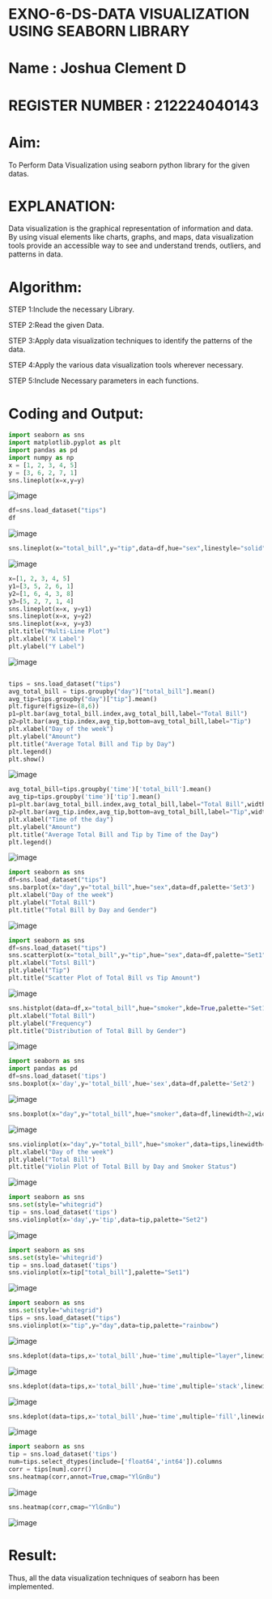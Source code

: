 # EXNO-6-DS-DATA VISUALIZATION USING SEABORN LIBRARY

# Name : Joshua Clement D
# REGISTER NUMBER : 212224040143

# Aim:
  To Perform Data Visualization using seaborn python library for the given datas.

# EXPLANATION:
Data visualization is the graphical representation of information and data. By using visual elements like charts, graphs, and maps, data visualization tools provide an accessible way to see and understand trends, outliers, and patterns in data.

# Algorithm:
STEP 1:Include the necessary Library.

STEP 2:Read the given Data.

STEP 3:Apply data visualization techniques to identify the patterns of the data.

STEP 4:Apply the various data visualization tools wherever necessary.

STEP 5:Include Necessary parameters in each functions.

# Coding and Output:
 ```python
import seaborn as sns
import matplotlib.pyplot as plt
import pandas as pd
import numpy as np
x = [1, 2, 3, 4, 5]
y = [3, 6, 2, 7, 1]
sns.lineplot(x=x,y=y)
```
![image](https://github.com/user-attachments/assets/033a31a8-9289-4d8b-b69a-2b20bb1390ef)

```python
df=sns.load_dataset("tips")
df
```
![image](https://github.com/user-attachments/assets/f129854e-39ca-4909-ba58-3d41d603a482)

```python
sns.lineplot(x="total_bill",y="tip",data=df,hue="sex",linestyle="solid",legend="auto",palette="Set1")
```
![image](https://github.com/user-attachments/assets/fed1647d-de6b-41a8-b8c9-c0573506e0fd)

```python
x=[1, 2, 3, 4, 5]
y1=[3, 5, 2, 6, 1]
y2=[1, 6, 4, 3, 8]
y3=[5, 2, 7, 1, 4]
sns.lineplot(x=x, y=y1)
sns.lineplot(x=x, y=y2)
sns.lineplot(x=x, y=y3)
plt.title("Multi-Line Plot")
plt.xlabel('X Label')
plt.ylabel("Y Label")
```
![image](https://github.com/user-attachments/assets/ae3edf58-dde0-4fac-b2cd-13d84cc88b6e)

```python

tips = sns.load_dataset("tips")
avg_total_bill = tips.groupby("day")["total_bill"].mean()
avg_tip=tips.groupby("day")["tip"].mean()
plt.figure(figsize=(8,6))
p1=plt.bar(avg_total_bill.index,avg_total_bill,label="Total Bill")
p2=plt.bar(avg_tip.index,avg_tip,bottom=avg_total_bill,label="Tip")
plt.xlabel("Day of the week")
plt.ylabel("Amount")
plt.title("Average Total Bill and Tip by Day")
plt.legend()
plt.show()
```
![image](https://github.com/user-attachments/assets/dc1d8233-0c68-4fb9-aebb-d72624b43ac5)
```python
avg_total_bill=tips.groupby('time')['total_bill'].mean()
avg_tip=tips.groupby('time')['tip'].mean()
p1=plt.bar(avg_total_bill.index,avg_total_bill,label="Total Bill",width=0.4)
p2=plt.bar(avg_tip.index,avg_tip,bottom=avg_total_bill,label="Tip",width=0.4)
plt.xlabel("Time of the day")
plt.ylabel("Amount")
plt.title("Average Total Bill and Tip by Time of the Day")
plt.legend()
```
![image](https://github.com/user-attachments/assets/8157b2a4-2628-46e4-ba56-5d72102021d9)

```python
import seaborn as sns
df=sns.load_dataset("tips")
sns.barplot(x="day",y="total_bill",hue="sex",data=df,palette='Set3')
plt.xlabel("Day of the week")
plt.ylabel("Total Bill")
plt.title("Total Bill by Day and Gender")
```
![image](https://github.com/user-attachments/assets/976b56bd-e995-4c88-a83a-d434b2b2d55b)

```python
import seaborn as sns
df=sns.load_dataset("tips")
sns.scatterplot(x="total_bill",y="tip",hue="sex",data=df,palette="Set1")
plt.xlabel("Totsl Bill")
plt.ylabel("Tip")
plt.title("Scatter Plot of Total Bill vs Tip Amount")
```
![image](https://github.com/user-attachments/assets/95e75c55-55df-44ca-9170-48dc8719098e)
```python
sns.histplot(data=df,x="total_bill",hue="smoker",kde=True,palette="Set1")
plt.xlabel("Total Bill")
plt.ylabel("Frequency")
plt.title("Distribution of Total Bill by Gender")
```
![image](https://github.com/user-attachments/assets/001b00fb-afb3-42a8-8385-fa5ec36e3f3f)

```python
import seaborn as sns
import pandas as pd
df=sns.load_dataset('tips')
sns.boxplot(x='day',y='total_bill',hue='sex',data=df,palette='Set2')
```
![image](https://github.com/user-attachments/assets/6e31d44d-7383-43ab-b25e-d8c7d541e260)

```python
sns.boxplot(x="day",y="total_bill",hue="smoker",data=df,linewidth=2,width=0.6,fliersize=7,flierprops={"marker":"o","markerfacecolor":"grey"},boxprops={"facecolor":"red","edgecolor":"black"},whiskerprops={"color":"darkblue","linestyle":"--","linewidth":"-","linewidth":2},palette='Set1')
```
![image](https://github.com/user-attachments/assets/9ec22792-014c-413e-af69-c548e7b9c15f)

```python
sns.violinplot(x="day",y="total_bill",hue="smoker",data=tips,linewidth=2,width=0.6,palette='Set1',inner="quartile")
plt.xlabel("Day of the week")
plt.ylabel("Total Bill")
plt.title("Violin Plot of Total Bill by Day and Smoker Status")
```
![image](https://github.com/user-attachments/assets/9b2d9443-4f01-4372-83e2-25b7afc7b09b)

```python
import seaborn as sns
sns.set(style="whitegrid")
tip = sns.load_dataset('tips')
sns.violinplot(x='day',y='tip',data=tip,palette="Set2")
```
![image](https://github.com/user-attachments/assets/1a06bdc4-a82a-4214-8e3c-4e57d3d49fbe)

```python
import seaborn as sns
sns.set(style='whitegrid')
tip = sns.load_dataset('tips')
sns.violinplot(x=tip["total_bill"],palette="Set1")
```
![image](https://github.com/user-attachments/assets/e01fae7a-727c-4d4a-af5f-04425371ed83)

```python
import seaborn as sns
sns.set(style="whitegrid")
tips = sns.load_dataset("tips")
sns.violinplot(x="tip",y="day",data=tip,palette="rainbow")
```
![image](https://github.com/user-attachments/assets/a25660a9-0e9a-4118-8d0b-7b74df58c554)

```python
sns.kdeplot(data=tips,x='total_bill',hue='time',multiple="layer",linewidth=3,palette='Set2',alpha=0.8)

```
![image](https://github.com/user-attachments/assets/82cd630e-3b8c-4f59-a284-218e52756795)

```python
sns.kdeplot(data=tips,x='total_bill',hue='time',multiple='stack',linewidth=3,palette='Set3',alpha=0.8)
```
![image](https://github.com/user-attachments/assets/9cb67675-dccc-49af-9e91-29cf9752ac87)

```python
sns.kdeplot(data=tips,x='total_bill',hue='time',multiple='fill',linewidth=3,palette='Set1',alpha=0.8)
```
![image](https://github.com/user-attachments/assets/b2e415ef-5ae6-480c-a3d7-0b51734373cb)

```python
import seaborn as sns
tip = sns.load_dataset('tips')
num=tips.select_dtypes(include=['float64','int64']).columns
corr = tips[num].corr()
sns.heatmap(corr,annot=True,cmap="YlGnBu")
```
![image](https://github.com/user-attachments/assets/a33f59f8-9fe3-4a24-96e4-e28bbe3ce737)

```python
sns.heatmap(corr,cmap="YlGnBu")

```
![image](https://github.com/user-attachments/assets/6716405d-f818-448a-986b-a6bc47b72ae3)


# Result:
 Thus, all the data visualization techniques of seaborn has been implemented.
